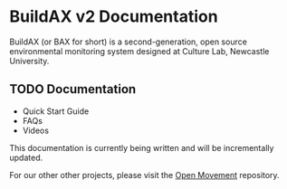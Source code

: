 # BuildAX v2 Documentation

BuildAX (or BAX for short) is a second-generation, open source environmental monitoring system
designed at Culture Lab, Newcastle University.

## TODO Documentation

 * Quick Start Guide
 * FAQs
 * Videos

This documentation is currently being written and will be incrementally updated.  

For our other other projects, please visit the [Open Movement](https://code.google.com/p/openmovement/) repository.
